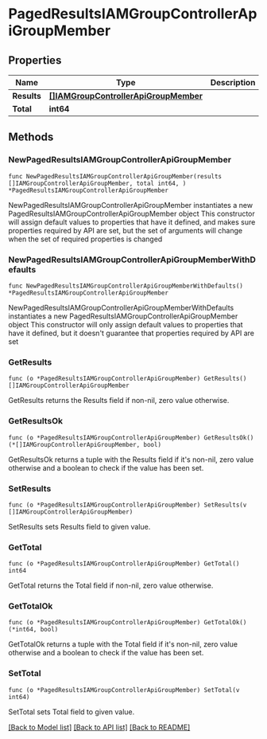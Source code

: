 # PagedResultsIAMGroupControllerApiGroupMember

## Properties

Name | Type | Description | Notes
------------ | ------------- | ------------- | -------------
**Results** | [**[]IAMGroupControllerApiGroupMember**](IAMGroupControllerApiGroupMember.md) |  | 
**Total** | **int64** |  | 

## Methods

### NewPagedResultsIAMGroupControllerApiGroupMember

`func NewPagedResultsIAMGroupControllerApiGroupMember(results []IAMGroupControllerApiGroupMember, total int64, ) *PagedResultsIAMGroupControllerApiGroupMember`

NewPagedResultsIAMGroupControllerApiGroupMember instantiates a new PagedResultsIAMGroupControllerApiGroupMember object
This constructor will assign default values to properties that have it defined,
and makes sure properties required by API are set, but the set of arguments
will change when the set of required properties is changed

### NewPagedResultsIAMGroupControllerApiGroupMemberWithDefaults

`func NewPagedResultsIAMGroupControllerApiGroupMemberWithDefaults() *PagedResultsIAMGroupControllerApiGroupMember`

NewPagedResultsIAMGroupControllerApiGroupMemberWithDefaults instantiates a new PagedResultsIAMGroupControllerApiGroupMember object
This constructor will only assign default values to properties that have it defined,
but it doesn't guarantee that properties required by API are set

### GetResults

`func (o *PagedResultsIAMGroupControllerApiGroupMember) GetResults() []IAMGroupControllerApiGroupMember`

GetResults returns the Results field if non-nil, zero value otherwise.

### GetResultsOk

`func (o *PagedResultsIAMGroupControllerApiGroupMember) GetResultsOk() (*[]IAMGroupControllerApiGroupMember, bool)`

GetResultsOk returns a tuple with the Results field if it's non-nil, zero value otherwise
and a boolean to check if the value has been set.

### SetResults

`func (o *PagedResultsIAMGroupControllerApiGroupMember) SetResults(v []IAMGroupControllerApiGroupMember)`

SetResults sets Results field to given value.


### GetTotal

`func (o *PagedResultsIAMGroupControllerApiGroupMember) GetTotal() int64`

GetTotal returns the Total field if non-nil, zero value otherwise.

### GetTotalOk

`func (o *PagedResultsIAMGroupControllerApiGroupMember) GetTotalOk() (*int64, bool)`

GetTotalOk returns a tuple with the Total field if it's non-nil, zero value otherwise
and a boolean to check if the value has been set.

### SetTotal

`func (o *PagedResultsIAMGroupControllerApiGroupMember) SetTotal(v int64)`

SetTotal sets Total field to given value.



[[Back to Model list]](../README.md#documentation-for-models) [[Back to API list]](../README.md#documentation-for-api-endpoints) [[Back to README]](../README.md)


